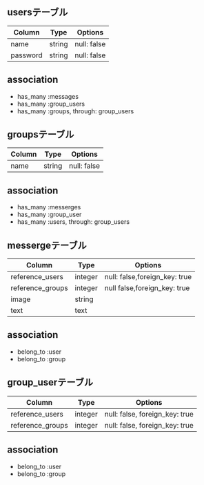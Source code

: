 ## usersテーブル
 |Column|Type|Options|
 |------|----|-------|
 |name|string|null: false|
 |password|string|null: false|

## association
  - has_many :messages
  - has_many :group_users
  - has_many :groups, through: group_users

## groupsテーブル
 |Column|Type|Options|
 |------|----|-------|
 |name|string|null: false|

## association
  - has_many :messerges
  - has_many :group_user
  - has_many :users, through: group_users

## messergeテーブル
 |Column|Type|Options|
 |------|----|-------|
 |reference_users|integer|null: false,foreign_key: true|
 |reference_groups|integer|null false,foreign_key: true|
 |image|string|
 |text|text|

## association
  - belong_to :user
  - belong_to :group

## group_userテーブル
 |Column|Type|Options|
 |------|----|-------|
 |reference_users|integer|null: false, foreign_key: true|
 |reference_groups|integer|null: false, foreign_key: true|

## association
 - belong_to :user
 - belong_to :group
